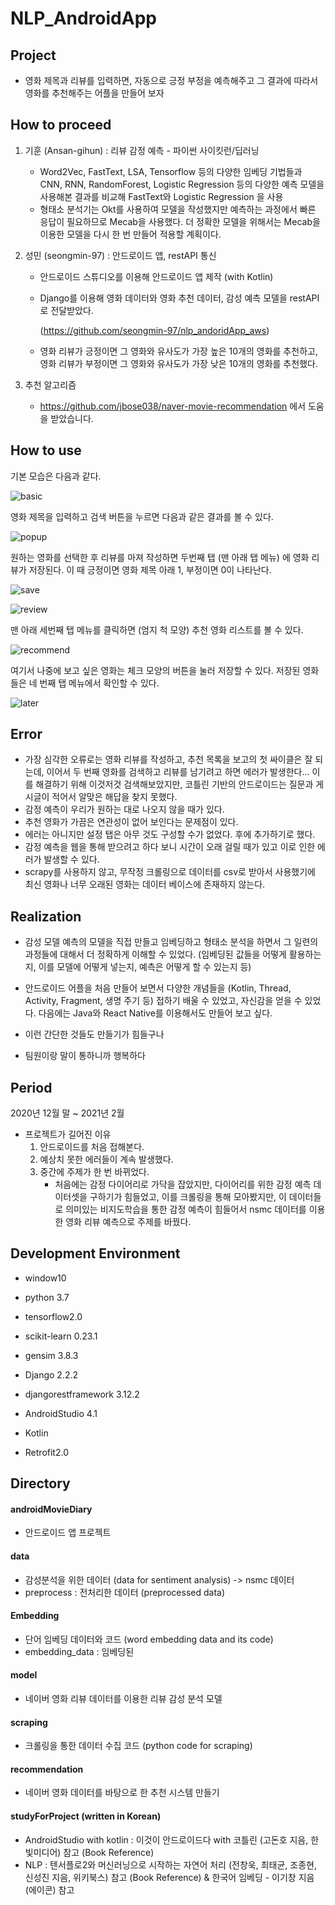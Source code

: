 # NLP_AndroidApp

## Project

- 영화 제목과 리뷰를 입력하면, 자동으로 긍정 부정을 예측해주고 그 결과에 따라서 영화를 추천해주는 어플을 만들어 보자



## How to proceed

1. 기훈 (Ansan-gihun) : 리뷰 감정 예측 - 파이썬 사이킷런/딥러닝

   - Word2Vec, FastText, LSA, Tensorflow 등의 다양한 임베딩 기법들과 CNN, RNN, RandomForest, Logistic Regression 등의 다양한 예측 모델을 사용해본 결과를 비교해 FastText와 Logistic Regression 을 사용
   - 형태소 분석기는 Okt를 사용하여 모델을 작성했지만 예측하는 과정에서 빠른 응답이 필요하므로 Mecab을 사용했다. 더 정확한 모델을 위해서는 Mecab을 이용한 모델을 다시 한 번 만들어 적용할 계획이다.

2. 성민 (seongmin-97) : 안드로이드 앱, restAPI 통신

   - 안드로이드 스튜디오를 이용해 안드로이드 앱 제작 (with Kotlin)

   - Django를 이용해 영화 데이터와 영화 추천 데이터, 감성 예측 모델을 restAPI로 전달받았다.

     (https://github.com/seongmin-97/nlp_andoridApp_aws)

   - 영화 리뷰가 긍정이면 그 영화와 유사도가 가장 높은 10개의 영화를 추천하고, 영화 리뷰가 부정이면 그 영화와 유사도가 가장 낮은 10개의 영화를 추천했다.

3. 추천 알고리즘

   - https://github.com/jbose038/naver-movie-recommendation 에서 도움을 받았습니다.



## How to use

기본 모습은 다음과 같다.

![basic](./basic.png)

영화 제목을 입력하고 검색 버튼을 누르면 다음과 같은 결과를 볼 수 있다.

![popup](./popup.png)

원하는 영화를 선택한 후 리뷰를 마져 작성하면 두번째 탭 (맨 아래 탭 메뉴) 에 영화 리뷰가 저장된다. 이 때 긍정이면 영화 제목 아래 1, 부정이면 0이 나타난다.

![save](./save.png)

![review](./reviewMovie.png)

맨 아래 세번째 탭 메뉴를 클릭하면 (엄지 척 모양) 추천 영화 리스트를 볼 수 있다.

![recommend](./recommend.png)

여기서 나중에 보고 싶은 영화는 체크 모양의 버튼을 눌러 저장할 수 있다. 저장된 영화들은 네 번째 탭 메뉴에서 확인할 수 있다.

![later](./later.png)

## Error

- 가장 심각한 오류로는 영화 리뷰를 작성하고, 추천 목록을 보고의 첫 싸이클은 잘 되는데, 이어서 두 번째 영화를 검색하고 리뷰를 남기려고 하면 에러가 발생한다... 이를 해결하기 위해 이것저것 검색해보았지만, 코틀린 기반의 안드로이드는 질문과 게시글이 적어서 알맞은 해답을 찾지 못했다.
- 감정 예측이 우리가 원하는 대로 나오지 않을 때가 있다.
- 추천 영화가 가끔은 연관성이 없어 보인다는 문제점이 있다.
- 에러는 아니지만 설정 탭은 아무 것도 구성할 수가 없었다. 후에 추가하기로 했다.
- 감정 예측을 웹을 통해 받으려고 하다 보니 시간이 오래 걸릴 때가 있고 이로 인한 에러가 발생할 수 있다.
- scrapy를 사용하지 않고, 무작정 크롤링으로 데이터를 csv로 받아서 사용했기에 최신 영화나 너무 오래된 영화는 데이터 베이스에 존재하지 않는다.

## Realization

- 감성 모델 예측의 모델을 직접 만들고 임베딩하고 형태소 분석을 하면서 그 일련의 과정들에 대해서 더 정확하게 이해할 수 있었다. (임베딩된 값들을 어떻게 활용하는지, 이를 모델에 어떻게 넣는지, 예측은 어떻게 할 수 있는지 등)
- 안드로이드 어플을 처음 만들어 보면서 다양한 개념들을 (Kotlin, Thread, Activity, Fragment, 생명 주기 등) 접하기 배울 수 있었고, 자신감을 얻을 수 있었다. 다음에는 Java와 React Native를 이용해서도 만들어 보고 싶다.
- 이런 간단한 것들도 만들기가 힘들구나

- 팀원이랑 말이 통하니까 행복하다



## Period

2020년 12월 말 ~ 2021년 2월

- 프로젝트가 길어진 이유
  1. 안드로이드를 처음 접해본다.
  2. 예상치 못한 에러들이 계속 발생했다.
  3. 중간에 주제가 한 번 바뀌었다.
     - 처음에는 감정 다이어리로 가닥을 잡았지만, 다이어리를 위한 감정 예측 데이터셋을 구하기가 힘들었고, 이를 크롤링을 통해 모아봤지만, 이 데이터들로 의미있는 비지도학습을 통한 감정 예측이 힘들어서 nsmc 데이터를 이용한 영화 리뷰 예측으로 주제를 바꿨다.



## Development Environment

- window10

- python 3.7

- tensorflow2.0

- scikit-learn 0.23.1

- gensim 3.8.3

- Django 2.2.2

- djangorestframework 3.12.2

- AndroidStudio 4.1

- Kotlin

- Retrofit2.0

  

## Directory

#### androidMovieDiary
- 안드로이드 앱 프로젝트
#### data
- 감성분석을 위한 데이터 (data for sentiment analysis) -> nsmc 데이터
- preprocess : 전처리한 데이터 (preprocessed data)

#### Embedding
- 단어 임베딩 데이터와 코드 (word embedding data and its code)
- embedding_data : 임베딩된 

#### model
- 네이버 영화 리뷰 데이터를 이용한 리뷰 감성 분석 모델

#### scraping
- 크롤링을 통한 데이터 수집 코드 (python code for scraping)

#### recommendation
- 네이버 영화 데이터를 바탕으로 한 추천 시스템 만들기

#### studyForProject (written in Korean)
- AndroidStudio with kotlin : 이것이 안드로이드다 with 코틀린 (고돈호 지음, 한빛미디어) 참고 (Book Reference)
- NLP : 텐서플로2와 머신러닝으로 시작하는 자연어 처리 (전창욱, 최태균, 조종현, 신성진 지음, 위키북스) 참고 (Book Reference) & 한국어 임베딩 - 이기창 지음 (에이콘) 참고
